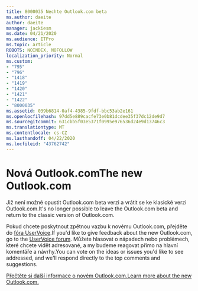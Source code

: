 ```yaml
---
title: 8000035 Nechte Outlook.com beta
ms.author: daeite
author: daeite
manager: jackiesm
ms.date: 04/21/2020
ms.audience: ITPro
ms.topic: article
ROBOTS: NOINDEX, NOFOLLOW
localization_priority: Normal
ms.custom:
- "795"
- "796"
- "1418"
- "1419"
- "1420"
- "1421"
- "1422"
- "8000035"
ms.assetid: 039b6814-0af4-4385-9fdf-bbc53ab2e161
ms.openlocfilehash: 97dd5e889cacfe73e0b81dcdee35f37dc12de9d7
ms.sourcegitcommit: 631cbb5f03e5371f0995e976536d24e9d13746c3
ms.translationtype: MT
ms.contentlocale: cs-CZ
ms.lasthandoff: 04/22/2020
ms.locfileid: "43762742"
---
```

# <a name="the-new-outlookcom"></a><span data-ttu-id="528a2-102">Nová Outlook.com</span><span class="sxs-lookup"><span data-stu-id="528a2-102">The new Outlook.com</span></span>

<span data-ttu-id="528a2-103">Již není možné opustit Outlook.com beta verzi a vrátit se ke klasické verzi Outlook.com.</span><span class="sxs-lookup"><span data-stu-id="528a2-103">It's no longer possible to leave the Outlook.com beta and return to the classic version of Outlook.com.</span></span>
  
<span data-ttu-id="528a2-104">Pokud chcete poskytnout zpětnou vazbu k novému Outlook.com, přejděte do [fóra UserVoice](https://go.microsoft.com/fwlink/p/?linkid=851599).</span><span class="sxs-lookup"><span data-stu-id="528a2-104">If you'd like to give feedback about the new Outlook.com, go to the [UserVoice forum](https://go.microsoft.com/fwlink/p/?linkid=851599).</span></span> <span data-ttu-id="528a2-105">Můžete hlasovat o nápadech nebo problémech, které chcete vidět adresované, a my budeme reagovat přímo na hlavní komentáře a návrhy.</span><span class="sxs-lookup"><span data-stu-id="528a2-105">You can vote on the ideas or issues you'd like to see addressed, and we'll respond directly to the top comments and suggestions.</span></span>
  
[<span data-ttu-id="528a2-106">Přečtěte si další informace o novém Outlook.com.</span><span class="sxs-lookup"><span data-stu-id="528a2-106">Learn more about the new Outlook.com.</span></span>](https://go.microsoft.com/fwlink/p/?linkid=874356)
  
